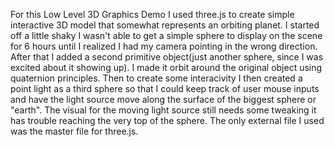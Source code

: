 For this Low Level 3D Graphics Demo I used three.js to create simple interactive 3D model that somewhat represents an orbiting planet. I started off a little shaky I wasn't able to get a simple sphere to display on the scene for 6 hours until I realized I had my camera pointing in the wrong direction. After that I added a second primitive object(just another sphere, since I was excited about it showing up). I made it orbit around the original object using quaternion principles. Then to create some interacivity I then created a point light as a third sphere so that I could keep track of user mouse inputs and have the light source move along the surface of the biggest sphere or "earth". The visual for the moving light source still needs some tweaking it has trouble reaching the very top of the sphere. The only external file I used was the master file for three.js.
